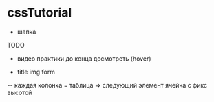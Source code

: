 # cssTutorial
 - шапка

TODO
 - видео практики до конца досмотреть (hover)

 - title
  img
  form


 -- каждая колонка = таблица => следующий элемент ячейча с фикс высотой
